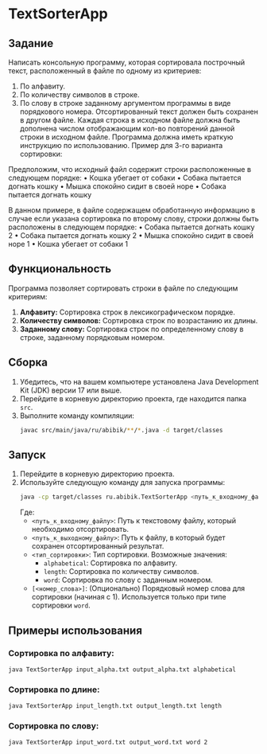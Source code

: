 # TextSorterApp

## Задание

Написать консольную программу, которая  сортировала построчный текст,  расположенный  в файле по одному из критериев:
1.	По алфавиту.
2.	По количеству символов в строке.
3.	По слову в строке заданному аргументом программы в виде порядкового номера.
      Отсортированный текст должен быть сохранен в другом файле.
      Каждая строка в исходном файле должна быть дополнена числом отображающим кол-во повторений данной строки в исходном файле.
      Программа должна иметь краткую инструкцию по использованию.
      Пример для 3-го варианта сортировки:

Предположим, что исходный файл содержит строки расположенные в следующем порядке:
•	Кошка убегает от собаки
•	Собака пытается догнать кошку
•	Мышка спокойно сидит в своей норе
•	Собака пытается догнать кошку

В данном примере, в файле содержащем обработанную информацию в случае если указана сортировка по второму слову, 
строки должны быть расположены в следующем порядке:
•	Собака пытается догнать кошку 2
•	Собака пытается догнать кошку 2
•	Мышка спокойно сидит в своей норе 1
•	Кошка убегает от собаки 1



## Функциональность

Программа позволяет сортировать строки в файле по следующим критериям:

1. **Алфавиту:** Сортировка строк в лексикографическом порядке.
2. **Количеству символов:** Сортировка строк по возрастанию их длины.
3. **Заданному слову:** Сортировка строк по определенному слову в строке, заданному порядковым номером.

## Сборка

1. Убедитесь, что на вашем компьютере установлена Java Development Kit (JDK) версии 17 или выше.
2. Перейдите в корневую директорию проекта, где находится папка `src`.
3. Выполните команду компиляции:
    ```bash
    javac src/main/java/ru/abibik/**/*.java -d target/classes
    ```

## Запуск

1. Перейдите в корневую директорию проекта.
2. Используйте следующую команду для запуска программы:
    ```bash
    java -cp target/classes ru.abibik.TextSorterApp <путь_к_входному_файлу> <путь_к_выходному_файлу> <тип_сортировки> [<номер_слова>]
    ```
   Где:
    *   `<путь_к_входному_файлу>`: Путь к текстовому файлу, который необходимо отсортировать.
    *   `<путь_к_выходному_файлу>`: Путь к файлу, в который будет сохранен отсортированный результат.
    *   `<тип_сортировки>`: Тип сортировки. Возможные значения:
        *   `alphabetical`: Сортировка по алфавиту.
        *   `length`: Сортировка по количеству символов.
        *   `word`: Сортировка по слову с заданным номером.
    *   `[<номер_слова>]`:  (Опционально) Порядковый номер слова для сортировки (начиная с 1). Используется только при типе сортировки `word`.

## Примеры использования

### Сортировка по алфавиту:
`java TextSorterApp input_alpha.txt output_alpha.txt alphabetical`
### Сортировка по длине:
`java TextSorterApp input_length.txt output_length.txt length`
### Сортировка по слову:
`java TextSorterApp input_word.txt output_word.txt word 2`
